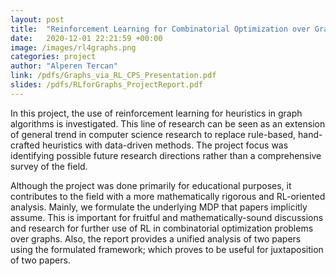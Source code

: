 ```yaml
---
layout: post
title:  "Reinforcement Learning for Combinatorial Optimization over Graphs"
date:   2020-12-01 22:21:59 +00:00
image: /images/rl4graphs.png
categories: project
author: "Alperen Tercan"
link: /pdfs/Graphs_via_RL_CPS_Presentation.pdf
slides: /pdfs/RLforGraphs_ProjectReport.pdf
---
```

In this project, the use of reinforcement learning for heuristics in graph algorithms is
investigated. This line of research can be seen as an extension of general trend in computer
science research to replace rule-based, hand-crafted heuristics with data-driven methods. The
project focus was identifying possible future research directions rather than a comprehensive
survey of the field.

Although the project was done primarily for educational purposes, it contributes to
the field with a more mathematically rigorous and RL-oriented analysis. Mainly, we formulate the underlying MDP that papers implicitly assume. This is important for fruitful and mathematically-sound discussions and research for further use of RL in combinatorial
optimization problems over graphs. Also, the report provides a unified analysis of two papers
using the formulated framework; which proves to be useful for juxtaposition of two papers.
